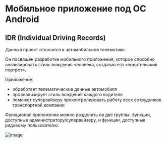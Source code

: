 # Мобильное приложение под OC Android
## IDR (Individual Driving Records)
Данный проект относится к автомобильной телематике.

Он посвящен разработке мобильного приложения, которое способно анализировать стиль вождения человека, создавая его «водительский портрет».  
 
Приложение:
* обработает телематические данные автомобиля
* проанализирует стиль вождения каждого водителя
* поможет супервайзеру проконтролировать работу всех сотрудников  транспортной компании

Функционал приложения можно разделить на две группы: функции, доступные администратору/супервайзеру, и функции, доступные рядовому пользователю.

![image](https://user-images.githubusercontent.com/48769852/230745720-c2e6e992-57ff-45e1-bcdd-1b2fceecdc9c.png)

